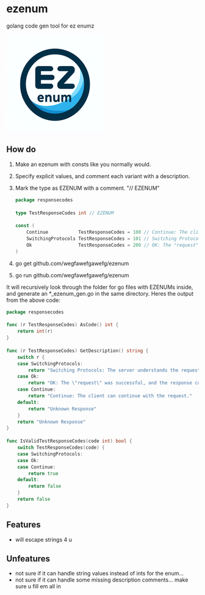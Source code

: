 

# ezenum
golang code gen tool for ez enumz

![Icon](logo/ezenum_logo_icon.png)

## How do

1. Make an ezenum with consts like you normally would.
2. Specify explicit values, and comment each variant with a description.
3. Mark the type as EZENUM with a comment. "// EZENUM"

    ```go
    package responsecodes

    type TestResponseCodes int // EZENUM

    const (
        Continue           TestResponseCodes = 100 // Continue: The client can continue with the request.
        SwitchingProtocols TestResponseCodes = 101 // Switching Protocols: The server understands the request and is asking for a protocol switch to proceed.
        Ok                 TestResponseCodes = 200 // OK: The "request" was successful, and the response contains the requested information.
    )
    ```

4. go get github.com/wegfawefgawefg/ezenum

5. go run github.com/wegfawefgawefg/ezenum

It will recursively look through the folder for go files with EZENUMs inside, and generate an *_ezenum_gen.go in the same directory.
Heres the output from the above code:

```go
package responsecodes

func (r TestResponseCodes) AsCode() int {
    return int(r)
}

func (r TestResponseCodes) GetDescription() string {
    switch r {
    case SwitchingProtocols:
        return "Switching Protocols: The server understands the request and is asking for a protocol switch to proceed."
    case Ok:
        return "OK: The \"request\" was successful, and the response contains the requested information."
    case Continue:
        return "Continue: The client can continue with the request."
    default:
        return "Unknown Response"
    }
    return "Unknown Response"
}

func IsValidTestResponseCodes(code int) bool {
    switch TestResponseCodes(code) {
    case SwitchingProtocols:
    case Ok:
    case Continue:
        return true
    default:
        return false
    }
    return false
}
```

## Features

- will escape strings 4 u

## Unfeatures

- not sure if it can handle string values instead of ints for the enum...
- not sure if it can handle some missing description comments... make sure u fill em all in
